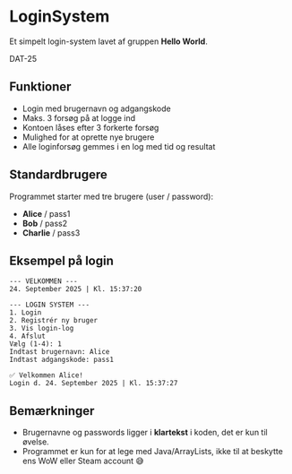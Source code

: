 # LoginSystem
Et simpelt login-system lavet af gruppen **Hello World**.

DAT-25

## Funktioner
- Login med brugernavn og adgangskode  
- Maks. 3 forsøg på at logge ind  
- Kontoen låses efter 3 forkerte forsøg  
- Mulighed for at oprette nye brugere  
- Alle loginforsøg gemmes i en log med tid og resultat  

## Standardbrugere
Programmet starter med tre brugere (user / password):
- **Alice** / pass1  
- **Bob** / pass2  
- **Charlie** / pass3  

## Eksempel på login

```
--- VELKOMMEN ---
24. September 2025 | Kl. 15:37:20

--- LOGIN SYSTEM ---
1. Login
2. Registrér ny bruger
3. Vis login-log
4. Afslut
Vælg (1-4): 1
Indtast brugernavn: Alice
Indtast adgangskode: pass1

✅ Velkommen Alice!
Login d. 24. September 2025 | Kl. 15:37:27
```
## Bemærkninger
- Brugernavne og passwords ligger i **klartekst** i koden, det er kun til øvelse.  
- Programmet er kun for at lege med Java/ArrayLists, ikke til at beskytte ens WoW eller Steam account 😅
